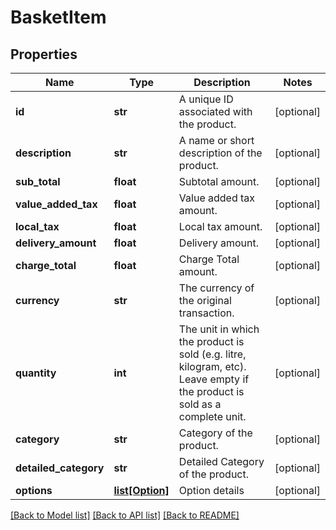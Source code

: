 # BasketItem

## Properties
Name | Type | Description | Notes
------------ | ------------- | ------------- | -------------
**id** | **str** | A unique ID associated with the product. | [optional] 
**description** | **str** | A name or short description of the product. | [optional] 
**sub_total** | **float** | Subtotal amount. | [optional] 
**value_added_tax** | **float** | Value added tax amount. | [optional] 
**local_tax** | **float** | Local tax amount. | [optional] 
**delivery_amount** | **float** | Delivery amount. | [optional] 
**charge_total** | **float** | Charge Total amount. | [optional] 
**currency** | **str** | The currency of the original transaction. | [optional] 
**quantity** | **int** | The unit in which the product is sold (e.g. litre, kilogram, etc). Leave empty if the product is sold as a complete unit. | [optional] 
**category** | **str** | Category of the product. | [optional] 
**detailed_category** | **str** | Detailed Category of the product. | [optional] 
**options** | [**list[Option]**](Option.md) | Option details | [optional] 

[[Back to Model list]](../README.md#documentation-for-models) [[Back to API list]](../README.md#documentation-for-api-endpoints) [[Back to README]](../README.md)


